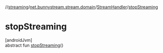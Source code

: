 //[streaming](../../../index.md)/[net.bunnystream.stream.domain](../index.md)/[StreamHandler](index.md)/[stopStreaming](stop-streaming.md)

# stopStreaming

[androidJvm]\
abstract fun [stopStreaming](stop-streaming.md)()
